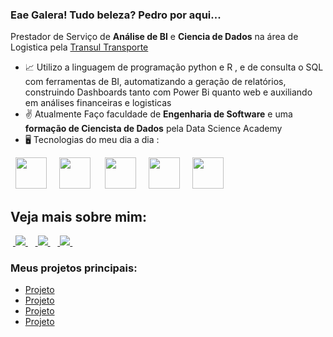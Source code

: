 ### Eae Galera! Tudo beleza? Pedro por aqui...
  Prestador de Serviço de **Análise de BI** e **Ciencia de Dados** na área de Logistica pela [Transul Transporte](https://transultransporte.com.br/)
- 📈 Utilizo a linguagem de programação python e R , e de consulta o SQL com ferramentas de BI, automatizando a geração de relatórios, construindo Dashboards tanto com Power Bi quanto web e auxiliando em análises financeiras e logisticas
- ✌️ Atualmente Faço faculdade de **Engenharia de Software** e uma **formação de Ciencista de Dados** pela Data Science Academy
- 🖥️ Tecnologias do meu dia a dia :

<div style="display: inline">
  &nbsp;&nbsp;<img width='50' height='50' src="https://cdn.jsdelivr.net/gh/devicons/devicon/icons/jupyter/jupyter-original-wordmark.svg" />&nbsp;&nbsp;
  &nbsp;&nbsp;<img width='50' height='50' src="https://cdn.jsdelivr.net/gh/devicons/devicon/icons/python/python-original.svg" />&nbsp;&nbsp;&nbsp;
  &nbsp;&nbsp;<img width='50' height='50' src="https://cdn.jsdelivr.net/gh/devicons/devicon/icons/r/r-original.svg" />&nbsp;&nbsp;
   &nbsp;&nbsp;<img width='50' height='50' src="https://cdn.jsdelivr.net/gh/devicons/devicon/icons/postgresql/postgresql-original-wordmark.svg" />&nbsp;&nbsp;
   &nbsp;&nbsp;<img width='50' height='50' src="https://cdn.jsdelivr.net/gh/devicons/devicon/icons/mysql/mysql-original-wordmark.svg" />&nbsp;&nbsp;
</div> 
 <div style='display: inline'>


## Veja mais sobre mim:
&nbsp;<a href="https://www.linkedin.com/in/pedro-roberto-reche-9b8753285/">
  <img src="https://img.shields.io/badge/linkedin-%230077B5.svg?style=for-the-badge&logo=linkedin&logoColor=white">
</a>&nbsp;
&nbsp;<a href="https://medium.com/@pedrorechee">
  <img src="https://img.shields.io/badge/Medium-12100E?style=for-the-badge&logo=medium&logoColor=white">
</a>&nbsp;
&nbsp;<a href="https://www.instagram.com/invites/contact/?i=1ulf70mwz833u&utm_content=1lzpx0l">
  <img src="https://img.shields.io/badge/Instagram-%23E4405F.svg?style=for-the-badge&logo=Instagram&logoColor=white">
</a>&nbsp;


### Meus projetos principais:
- <a href="">
    Projeto 
  </a>
- <a href="">
    Projeto
  </a>
- <a href="">
    Projeto
  </a>
- <a href="">
    Projeto
  </a>
